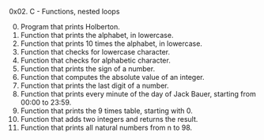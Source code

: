 0x02. C - Functions, nested loops

0. Program that prints Holberton.
1. Function that prints the alphabet, in lowercase.
2. Function that prints 10 times the alphabet, in lowercase.
3. Function that checks for lowercase character.
4. Function that checks for alphabetic character.
5. Function that prints the sign of a number.
6. Function that computes the absolute value of an integer.
7. Function that prints the last digit of a number.
8. Function that prints every minute of the day of Jack Bauer, starting from 00:00 to 23:59.
9. Function that prints the 9 times table, starting with 0.
10. Function that adds two integers and returns the result.
11. Function that prints all natural numbers from n to 98.
